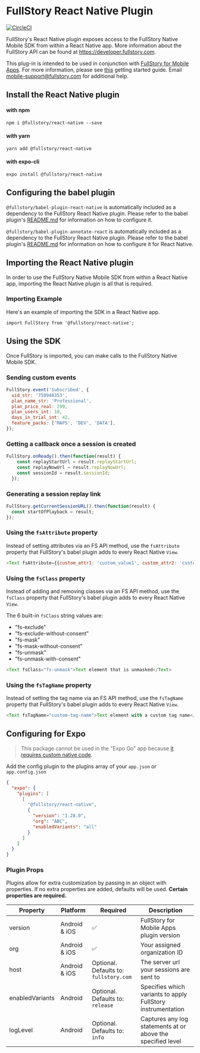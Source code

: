 # FullStory React Native Plugin

[![CircleCI](https://circleci.com/gh/fullstorydev/fullstory-react-native.svg?style=svg)](https://circleci.com/gh/fullstorydev/fullstory-react-native)

FullStory's React Native plugin exposes access to the FullStory Native Mobile SDK from within a React Native app. More information about the FullStory API can be found at https://developer.fullstory.com.

This plug-in is intended to be used in conjunction with [FullStory for Mobile Apps](https://www.fullstory.com/mobile-apps/). For more information, please see [this](https://help.fullstory.com/hc/en-us/articles/360052419133) getting started guide. Email mobile-support@fullstory.com for additional help.

## Install the React Native plugin

#### with npm

```
npm i @fullstory/react-native --save
```

#### with yarn

```
yarn add @fullstory/react-native
```

#### with expo-cli

```
expo install @fullstory/react-native
```

## Configuring the babel plugin

`@fullstory/babel-plugin-react-native` is automatically included as a dependency to the FullStory React Native plugin. Please refer to the babel plugin's [README.md](https://github.com/fullstorydev/fullstory-babel-plugin-react-native/blob/master/README.md) for information on how to configure it.

`@fullstory/babel-plugin-annotate-react` is automatically included as a dependency to the FullStory React Native plugin. Please refer to the babel plugin's [README.md](https://github.com/fullstorydev/fullstory-babel-plugin-annotate-react/blob/master/README.md) for information on how to configure it for React Native.

## Importing the React Native plugin

In order to use the FullStory Native Mobile SDK from within a React Native app, importing the React Native plugin is all that is required.

### Importing Example

Here's an example of importing the SDK in a React Native app.

```JSX
import FullStory from '@fullstory/react-native';
```

## Using the SDK

Once FullStory is imported, you can make calls to the FullStory Native Mobile SDK.

### Sending custom events

```JavaScript
FullStory.event('Subscribed', {
  uid_str: '750948353',
  plan_name_str: 'Professional',
  plan_price_real: 299,
  plan_users_int: 10,
  days_in_trial_int: 42,
  feature_packs: ['MAPS', 'DEV', 'DATA'],
});
```

### Getting a callback once a session is created

```JavaScript
FullStory.onReady().then(function(result) {
    const replayStartUrl = result.replayStartUrl;
    const replayNowUrl = result.replayNowUrl;
    const sessionId = result.sessionId;
  });
```

### Generating a session replay link

```JavaScript
FullStory.getCurrentSessionURL().then(function(result) {
  const startOfPlayback = result;
});
```

### Using the `fsAttribute` property

Instead of setting attributes via an FS API method, use the `fsAttribute` property that FullStory's babel plugin adds to every React Native `View`.

```JavaScript
<Text fsAttribute={{custom_attr1: 'custom_value1', custom_attr2: 'custom_value2'}}>Text element with custom attributes</Text>
```

### Using the `fsClass` property

Instead of adding and removing classes via an FS API method, use the `fsClass` property that FullStory's babel plugin adds to every React Native `View`.

The 6 built-in `fsClass` string values are:

- "fs-exclude"
- "fs-exclude-without-consent"
- "fs-mask"
- "fs-mask-without-consent"
- "fs-unmask"
- "fs-unmask-with-consent"

```JavaScript
<Text fsClass="fs-unmask">Text element that is unmasked</Text>
```

### Using the `fsTagName` property

Instead of setting the tag name via an FS API method, use the `fsTagName` property that FullStory's babel plugin adds to every React Native `View`.

```JavaScript
<Text fsTagName="custom-tag-name">Text element with a custom tag name</Text>
```

## Configuring for Expo

> This package cannot be used in the "Expo Go" app because [it requires custom native code](https://docs.expo.io/workflow/customizing/).

Add the config plugin to the plugins array of your `app.json` or `app.config.json`

```json
{
  "expo": {
    "plugins": [
      [
        "@fullstory/react-native",
        {
          "version": "1.28.0",
          "org": "ABC",
          "enabledVariants": "all"
        }
      ]
    ]
  }
}
```

### Plugin Props

Plugins allow for extra customization by passing in an object with properties. If no extra properties are added, defaults will be used. **Certain properties are required.**

| Property        | Platform      | Required                               | Description                                                 |
| --------------- | ------------- | -------------------------------------- | ----------------------------------------------------------- |
| version         | Android & iOS | ✅                                     | FullStory for Mobile Apps plugin version                    |
| org             | Android & iOS | ✅                                     | Your assigned organization ID                               |
| host            | Android & iOS | Optional. Defaults to: `fullstory.com` | The server url your sessions are sent to                    |
| enabledVariants | Android       | Optional. Defaults to: `release`       | Specifies which variants to apply FullStory instrumentation |
| logLevel        | Android       | Optional. Defaults to: `info`          | Captures any log statements at or above the specified level |
